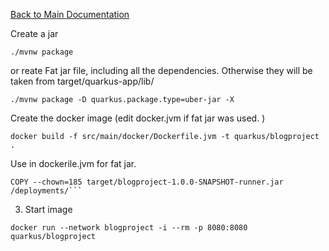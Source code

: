 [Back to Main Documentation](../README.md)

Create a jar
```
./mvnw package
```

or reate Fat jar file, including all the dependencies. Otherwise they will be taken from  target/quarkus-app/lib/
```
./mvnw package -D quarkus.package.type=uber-jar -X
```

Create the docker image (edit docker.jvm if fat jar was used. )
```
docker build -f src/main/docker/Dockerfile.jvm -t quarkus/blogproject .
```
Use in dockerile.jvm for fat jar. 
```
COPY --chown=185 target/blogproject-1.0.0-SNAPSHOT-runner.jar /deployments/```
```


3. Start image
```
docker run --network blogproject -i --rm -p 8080:8080 quarkus/blogproject
```